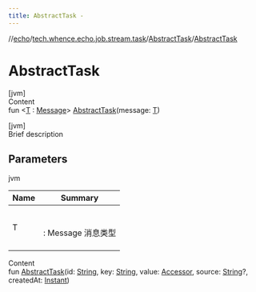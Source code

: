 ```yaml
---
title: AbstractTask -
---
```

//[echo](../../index.md)/[tech.whence.echo.job.stream.task](../index.md)/[AbstractTask](index.md)/[AbstractTask](-abstract-task.md)



# AbstractTask  
[jvm]  
Content  
fun <[T](index.md) : [Message](../../tech.whence.echo.job.stream.message/-message/index.md)> [AbstractTask](-abstract-task.md)(message: [T](index.md))  


[jvm]  
Brief description  


## Parameters  
  
jvm  
  
|  Name|  Summary| 
|---|---|
| T| <br><br>: Message 消息类型<br><br>
  
  
Content  
fun [AbstractTask](-abstract-task.md)(id: [String](https://kotlinlang.org/api/latest/jvm/stdlib/kotlin/-string/index.html), key: [String](https://kotlinlang.org/api/latest/jvm/stdlib/kotlin/-string/index.html), value: [Accessor](../../tech.whence.echo.container.accessor/-accessor/index.md), source: [String](https://kotlinlang.org/api/latest/jvm/stdlib/kotlin/-string/index.html)?, createdAt: [Instant](https://docs.oracle.com/javase/8/docs/api/java/time/Instant.html))  



